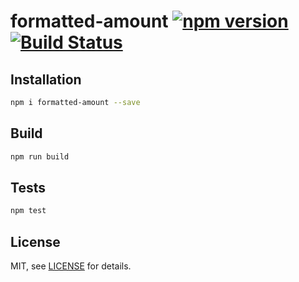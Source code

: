 # formatted-amount [![npm version](https://badge.fury.io/js/formatted-amount.svg)](https://badge.fury.io/js/formatted-amount) [![Build Status](https://travis-ci.org/jtassin/formatted-amount.svg?branch=master)](https://travis-ci.org/jtassin/formatted-amount)

## Installation
```sh
npm i formatted-amount --save
```

## Build
```sh
npm run build
```

## Tests

```sh
npm test
```

## License

MIT, see [LICENSE](/LICENSE) for details.
